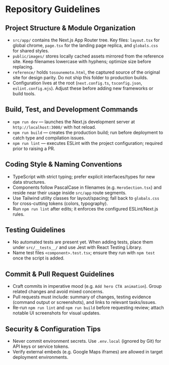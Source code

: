 # Repository Guidelines

## Project Structure & Module Organization
- `src/app/` contains the Next.js App Router tree. Key files: `layout.tsx` for global chrome, `page.tsx` for the landing page replica, and `globals.css` for shared styles.
- `public/images/` stores locally cached assets mirrored from the reference site. Keep filenames lowercase with hyphens; optimize size before replacing.
- `reference/` holds `tosounemoto.html`, the captured source of the original site for design parity. Do not ship this folder to production builds.
- Configuration lives at the root (`next.config.ts`, `tsconfig.json`, `eslint.config.mjs`). Adjust these before adding new frameworks or build tools.

## Build, Test, and Development Commands
- `npm run dev` — launches the Next.js development server at `http://localhost:3000/` with hot reload.
- `npm run build` — creates the production build; run before deployment to catch type and compilation issues.
- `npm run lint` — executes ESLint with the project configuration; required prior to raising a PR.

## Coding Style & Naming Conventions
- TypeScript with strict typing; prefer explicit interfaces/types for new data structures.
- Components follow PascalCase in filenames (e.g. `HeroSection.tsx`) and reside near their usage inside `src/app` route segments.
- Use Tailwind utility classes for layout/spacing; fall back to `globals.css` for cross-cutting tokens (colors, typography).
- Run `npm run lint` after edits; it enforces the configured ESLint/Next.js rules.

## Testing Guidelines
- No automated tests are present yet. When adding tests, place them under `src/__tests__/` and use Jest with React Testing Library.
- Name test files `<component>.test.tsx`; ensure they run with `npm test` once the script is added.

## Commit & Pull Request Guidelines
- Craft commits in imperative mood (e.g. `Add hero CTA animation`). Group related changes and avoid mixed concerns.
- Pull requests must include: summary of changes, testing evidence (command output or screenshots), and links to relevant tasks/issues.
- Re-run `npm run lint` and `npm run build` before requesting review; attach notable UI screenshots for visual updates.

## Security & Configuration Tips
- Never commit environment secrets. Use `.env.local` (ignored by Git) for API keys or service tokens.
- Verify external embeds (e.g. Google Maps iframes) are allowed in target deployment environments.
